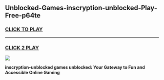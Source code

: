 
## Unblocked-Games-inscryption-unblocked-Play-Free-p64te
<h3>
<a href="https://premium76.site?title=inscryption-unblocked&ref=21A">CLICK TO PLAY</a></h3>
<hr>

<h3>
<a href="https://premium76.site?title=inscryption-unblocked&ref=21A">CLICK 2 PLAY</a>
  
</h3>

<a href="https://premium76.site?title=inscryption-unblocked&ref=21A"><img src="https://clearcache.store/games.png"></a>


**inscryption-unblocked games unblocked: Your Gateway to Fun and Accessible Online Gaming**

